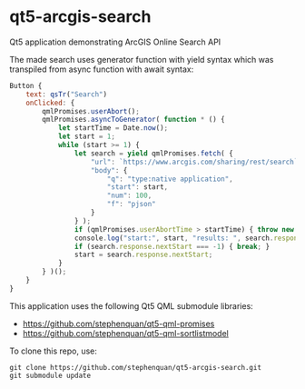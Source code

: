 # qt5-arcgis-search
Qt5 application demonstrating ArcGIS Online Search API

The made search uses generator function with yield syntax which
was transpiled from async function with await syntax:

```qml
Button {
    text: qsTr("Search")
    onClicked: {
        qmlPromises.userAbort();
        qmlPromises.asyncToGenerator( function * () {
            let startTime = Date.now();
            let start = 1;
            while (start >= 1) {
                let search = yield qmlPromises.fetch( {
                    "url": `https://www.arcgis.com/sharing/rest/search`,
                    "body": {
                        "q": "type:native application",
                        "start": start,
                        "num": 100,
                        "f": "pjson"
                    }
                } );
                if (qmlPromises.userAbortTime > startTime) { throw new Error("User Abort"); }
                console.log("start:", start, "results: ", search.response.results.length, "nextStart: ", search.response.nextStart);
                if (search.response.nextStart === -1) { break; }
                start = search.response.nextStart;
            }
        } )();
    }
}
```

This application uses the following Qt5 QML submodule libraries:
 - https://github.com/stephenquan/qt5-qml-promises
 - https://github.com/stephenquan/qt5-qml-sortlistmodel

To clone this repo, use:

    git clone https://github.com/stephenquan/qt5-arcgis-search.git
    git submodule update

